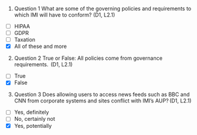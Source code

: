 1. Question 1
What are some of the governing policies and requirements to which IMI will have to conform? (D1, L2.1)
- [ ] HIPAA
- [ ] GDPR
- [ ] Taxation
- [x] All of these and more

2. Question 2
True or False: All policies come from governance requirements.  (D1, L2.1)
- [ ] True
- [x] False

3. Question 3
Does allowing users to access news feeds such as BBC and CNN from corporate systems and sites conflict with IMI’s AUP? (D1, L2.1)
- [ ] Yes, definitely
- [ ] No, certainly not
- [x] Yes, potentially

